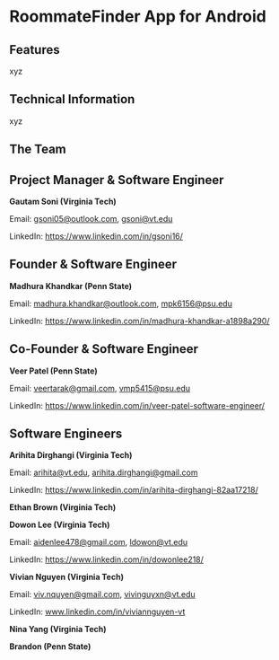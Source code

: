 # RoommateFinder App for Android

## Features
xyz

## Technical Information
xyz

## The Team


## Project Manager & Software Engineer
**Gautam Soni  (Virginia Tech)**

Email: gsoni05@outlook.com, gsoni@vt.edu 

LinkedIn: https://www.linkedin.com/in/gsoni16/


## Founder & Software Engineer 
**Madhura Khandkar (Penn State)**

Email: madhura.khandkar@outlook.com, mpk6156@psu.edu 

LinkedIn: https://www.linkedin.com/in/madhura-khandkar-a1898a290/ 


## Co-Founder & Software Engineer 
**Veer Patel (Penn State)**

Email: veertarak@gmail.com, vmp5415@psu.edu

LinkedIn: https://www.linkedin.com/in/veer-patel-software-engineer/


## Software Engineers
**Arihita Dirghangi (Virginia Tech)** 

Email: arihita@vt.edu, arihita.dirghangi@gmail.com

LinkedIn: https://www.linkedin.com/in/arihita-dirghangi-82aa17218/ 


**Ethan Brown (Virginia Tech)**

**Dowon Lee (Virginia Tech)**

Email: aidenlee478@gmail.com, ldowon@vt.edu

LinkedIn: https://www.linkedin.com/in/dowonlee218/


**Vivian Nguyen (Virginia Tech)**

Email: viv.nquyen@gmail.com, vivinguyxn@vt.edu

LinkedIn: www.linkedin.com/in/viviannguyen-vt

**Nina Yang (Virginia Tech)**

**Brandon (Penn State)**
